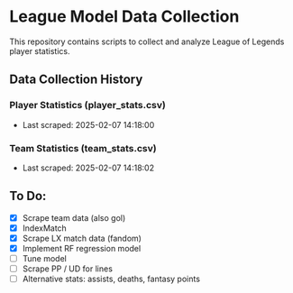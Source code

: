 # League Model Data Collection

This repository contains scripts to collect and analyze League of Legends player statistics.

## Data Collection History

### Player Statistics (player_stats.csv)
- Last scraped: 2025-02-07 14:18:00

### Team Statistics (team_stats.csv)
- Last scraped: 2025-02-07 14:18:02

## To Do:
- [x] Scrape team data (also gol)
- [x] IndexMatch
- [x] Scrape LX match data (fandom)
- [x] Implement RF regression model
- [ ] Tune model
- [ ] Scrape PP / UD for lines
- [ ] Alternative stats: assists, deaths, fantasy points